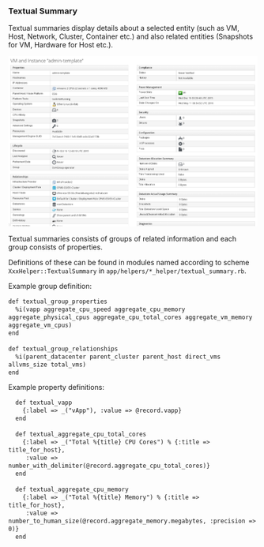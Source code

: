 ### Textual Summary

Textual summaries display details about a selected entity (such as VM, Host,
Network, Cluster, Container etc.) and also related entities (Snapshots for VM,
Hardware for Host etc.).

![Textual Summary Example](../images/textual-summary.png)

Textual summaries consists of groups of related information and each group consists of properties.

Definitions of these can be found in modules named according to scheme
`XxxHelper::TextualSummary` in `app/helpers/*_helper/textual_summary.rb`.

Example group definition:
```
def textual_group_properties
  %i(vapp aggregate_cpu_speed aggregate_cpu_memory aggregate_physical_cpus aggregate_cpu_total_cores aggregate_vm_memory aggregate_vm_cpus)
end

def textual_group_relationships
  %i(parent_datacenter parent_cluster parent_host direct_vms allvms_size total_vms)
end
```

Example property definitions:
```
  def textual_vapp
    {:label => _("vApp"), :value => @record.vapp}
  end

  def textual_aggregate_cpu_total_cores
    {:label => _("Total %{title} CPU Cores") % {:title => title_for_host},
     :value => number_with_delimiter(@record.aggregate_cpu_total_cores)}
  end

  def textual_aggregate_cpu_memory
    {:label => _("Total %{title} Memory") % {:title => title_for_host},
     :value => number_to_human_size(@record.aggregate_memory.megabytes, :precision => 0)}
  end
```

